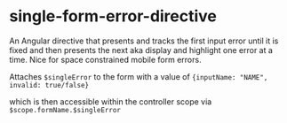 single-form-error-directive
===========================

An Angular directive that presents and tracks the first input error until it is fixed and then presents the next aka display and highlight one error at a time. Nice for space constrained mobile form errors.


Attaches `$singleError` to the form with a value of `{inputName: "NAME", invalid: true/false}`

which is then accessible within the controller scope via `$scope.formName.$singleError`

